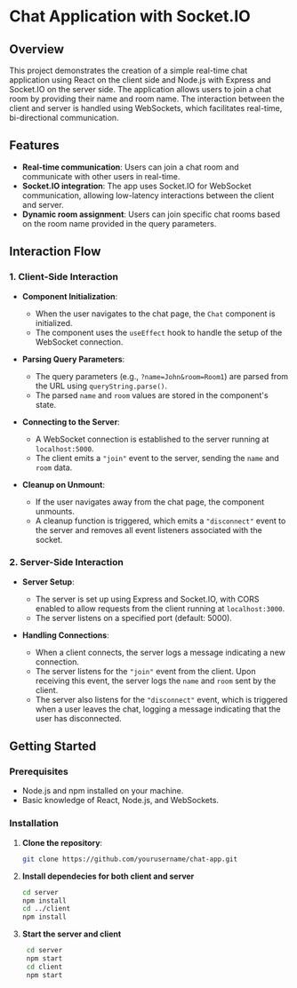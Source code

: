 # Chat Application with Socket.IO

## Overview

This project demonstrates the creation of a simple real-time chat application using React on the client side and Node.js with Express and Socket.IO on the server side. The application allows users to join a chat room by providing their name and room name. The interaction between the client and server is handled using WebSockets, which facilitates real-time, bi-directional communication.

## Features

- **Real-time communication**: Users can join a chat room and communicate with other users in real-time.
- **Socket.IO integration**: The app uses Socket.IO for WebSocket communication, allowing low-latency interactions between the client and server.
- **Dynamic room assignment**: Users can join specific chat rooms based on the room name provided in the query parameters.

## Interaction Flow

### 1. **Client-Side Interaction**

- **Component Initialization**:

  - When the user navigates to the chat page, the `Chat` component is initialized.
  - The component uses the `useEffect` hook to handle the setup of the WebSocket connection.

- **Parsing Query Parameters**:

  - The query parameters (e.g., `?name=John&room=Room1`) are parsed from the URL using `queryString.parse()`.
  - The parsed `name` and `room` values are stored in the component's state.

- **Connecting to the Server**:

  - A WebSocket connection is established to the server running at `localhost:5000`.
  - The client emits a `"join"` event to the server, sending the `name` and `room` data.

- **Cleanup on Unmount**:
  - If the user navigates away from the chat page, the component unmounts.
  - A cleanup function is triggered, which emits a `"disconnect"` event to the server and removes all event listeners associated with the socket.

### 2. **Server-Side Interaction**

- **Server Setup**:

  - The server is set up using Express and Socket.IO, with CORS enabled to allow requests from the client running at `localhost:3000`.
  - The server listens on a specified port (default: 5000).

- **Handling Connections**:
  - When a client connects, the server logs a message indicating a new connection.
  - The server listens for the `"join"` event from the client. Upon receiving this event, the server logs the `name` and `room` sent by the client.
  - The server also listens for the `"disconnect"` event, which is triggered when a user leaves the chat, logging a message indicating that the user has disconnected.

## Getting Started

### Prerequisites

- Node.js and npm installed on your machine.
- Basic knowledge of React, Node.js, and WebSockets.

### Installation

1. **Clone the repository**:

   ```bash
   git clone https://github.com/yourusername/chat-app.git

   ```

2. **Install dependecies for both client and server**

   ```bash
   cd server
   npm install
   cd ../client
   npm install
   ```

3. **Start the server and client**

   ```bash
    cd server
    npm start
    cd client
    npm start
   ```

